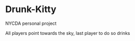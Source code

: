 # Drunk-Kitty
NYCDA personal project

All players point towards the sky, last player to do so drinks